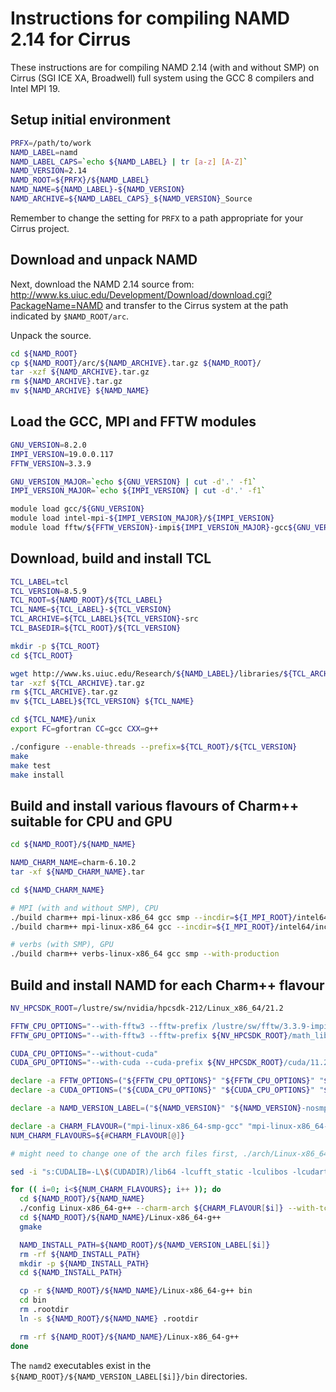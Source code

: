 Instructions for compiling NAMD 2.14 for Cirrus
===============================================

These instructions are for compiling NAMD 2.14 (with and without SMP) on Cirrus (SGI ICE XA, Broadwell) full system
using the GCC 8 compilers and Intel MPI 19.


Setup initial environment
-------------------------

```bash
PRFX=/path/to/work
NAMD_LABEL=namd
NAMD_LABEL_CAPS=`echo ${NAMD_LABEL} | tr [a-z] [A-Z]`
NAMD_VERSION=2.14
NAMD_ROOT=${PRFX}/${NAMD_LABEL}
NAMD_NAME=${NAMD_LABEL}-${NAMD_VERSION}
NAMD_ARCHIVE=${NAMD_LABEL_CAPS}_${NAMD_VERSION}_Source
```

Remember to change the setting for `PRFX` to a path appropriate for your Cirrus project.


Download and unpack NAMD
------------------------

Next, download the NAMD 2.14 source from: http://www.ks.uiuc.edu/Development/Download/download.cgi?PackageName=NAMD
and transfer to the Cirrus system at the path indicated by `$NAMD_ROOT/arc`.

Unpack the source.

```bash
cd ${NAMD_ROOT} 
cp ${NAMD_ROOT}/arc/${NAMD_ARCHIVE}.tar.gz ${NAMD_ROOT}/
tar -xzf ${NAMD_ARCHIVE}.tar.gz
rm ${NAMD_ARCHIVE}.tar.gz
mv ${NAMD_ARCHIVE} ${NAMD_NAME}
```


Load the GCC, MPI and FFTW modules
----------------------------------

```bash
GNU_VERSION=8.2.0
IMPI_VERSION=19.0.0.117
FFTW_VERSION=3.3.9

GNU_VERSION_MAJOR=`echo ${GNU_VERSION} | cut -d'.' -f1`
IMPI_VERSION_MAJOR=`echo ${IMPI_VERSION} | cut -d'.' -f1`

module load gcc/${GNU_VERSION}
module load intel-mpi-${IMPI_VERSION_MAJOR}/${IMPI_VERSION}
module load fftw/${FFTW_VERSION}-impi${IMPI_VERSION_MAJOR}-gcc${GNU_VERSION_MAJOR}
```


Download, build and install TCL
-------------------------------

```bash
TCL_LABEL=tcl
TCL_VERSION=8.5.9
TCL_ROOT=${NAMD_ROOT}/${TCL_LABEL}
TCL_NAME=${TCL_LABEL}-${TCL_VERSION}
TCL_ARCHIVE=${TCL_LABEL}${TCL_VERSION}-src
TCL_BASEDIR=${TCL_ROOT}/${TCL_VERSION}

mkdir -p ${TCL_ROOT}
cd ${TCL_ROOT}

wget http://www.ks.uiuc.edu/Research/${NAMD_LABEL}/libraries/${TCL_ARCHIVE}.tar.gz
tar -xzf ${TCL_ARCHIVE}.tar.gz
rm ${TCL_ARCHIVE}.tar.gz
mv ${TCL_LABEL}${TCL_VERSION} ${TCL_NAME}

cd ${TCL_NAME}/unix
export FC=gfortran CC=gcc CXX=g++

./configure --enable-threads --prefix=${TCL_ROOT}/${TCL_VERSION}
make
make test
make install
```


Build and install various flavours of Charm++ suitable for CPU and GPU
----------------------------------------------------------------------

```bash
cd ${NAMD_ROOT}/${NAMD_NAME}

NAMD_CHARM_NAME=charm-6.10.2
tar -xf ${NAMD_CHARM_NAME}.tar

cd ${NAMD_CHARM_NAME}

# MPI (with and without SMP), CPU
./build charm++ mpi-linux-x86_64 gcc smp --incdir=${I_MPI_ROOT}/intel64/include --libdir=${I_MPI_ROOT}/intel64/lib --libdir=${I_MPI_ROOT}/intel64/lib/release --libdir=${I_MPI_ROOT}/intel64/libfabric/lib --with-production
./build charm++ mpi-linux-x86_64 gcc --incdir=${I_MPI_ROOT}/intel64/include --libdir=${I_MPI_ROOT}/intel64/lib --libdir=${I_MPI_ROOT}/intel64/lib/release --libdir=${I_MPI_ROOT}/intel64/libfabric/lib --with-production

# verbs (with SMP), GPU
./build charm++ verbs-linux-x86_64 gcc smp --with-production
```


Build and install NAMD for each Charm++ flavour
-----------------------------------------------

```bash
NV_HPCSDK_ROOT=/lustre/sw/nvidia/hpcsdk-212/Linux_x86_64/21.2

FFTW_CPU_OPTIONS="--with-fftw3 --fftw-prefix /lustre/sw/fftw/3.3.9-impi19-gcc8"
FFTW_GPU_OPTIONS="--with-fftw3 --fftw-prefix ${NV_HPCSDK_ROOT}/math_libs/11.2/targets/x86_64-linux"

CUDA_CPU_OPTIONS="--without-cuda"
CUDA_GPU_OPTIONS="--with-cuda --cuda-prefix ${NV_HPCSDK_ROOT}/cuda/11.2"

declare -a FFTW_OPTIONS=("${FFTW_CPU_OPTIONS}" "${FFTW_CPU_OPTIONS}" "${FFTW_GPU_OPTIONS}")
declare -a CUDA_OPTIONS=("${CUDA_CPU_OPTIONS}" "${CUDA_CPU_OPTIONS}" "${CUDA_GPU_OPTIONS}")

declare -a NAMD_VERSION_LABEL=("${NAMD_VERSION}" "${NAMD_VERSION}-nosmp" "${NAMD_VERSION}-gpu")

declare -a CHARM_FLAVOUR=("mpi-linux-x86_64-smp-gcc" "mpi-linux-x86_64-gcc" "verbs-linux-x86_64-smp-gcc")
NUM_CHARM_FLAVOURS=${#CHARM_FLAVOUR[@]}

# might need to change one of the arch files first, ./arch/Linux-x86_64.cuda

sed -i "s:CUDALIB=-L\$(CUDADIR)/lib64 -lcufft_static -lculibos -lcudart_static -lrt:CUDALIB=-L\$(CUDADIR)/lib64 -lcufft -lculibos -lcudart -lrt:g" ${NAMD_ROOT}/${NAMD_NAME}/arch/Linux-x86_64.cuda

for (( i=0; i<${NUM_CHARM_FLAVOURS}; i++ )); do
  cd ${NAMD_ROOT}/${NAMD_NAME}
  ./config Linux-x86_64-g++ --charm-arch ${CHARM_FLAVOUR[$i]} --with-tcl --tcl-prefix ${TCL_BASEDIR} ${FFTW_OPTIONS[$i]} ${CUDA_OPTIONS[$i]}  
  cd ${NAMD_ROOT}/${NAMD_NAME}/Linux-x86_64-g++
  gmake

  NAMD_INSTALL_PATH=${NAMD_ROOT}/${NAMD_VERSION_LABEL[$i]}
  rm -rf ${NAMD_INSTALL_PATH}
  mkdir -p ${NAMD_INSTALL_PATH}
  cd ${NAMD_INSTALL_PATH}

  cp -r ${NAMD_ROOT}/${NAMD_NAME}/Linux-x86_64-g++ bin
  cd bin
  rm .rootdir
  ln -s ${NAMD_ROOT}/${NAMD_NAME} .rootdir

  rm -rf ${NAMD_ROOT}/${NAMD_NAME}/Linux-x86_64-g++
done
```

The `namd2` executables exist in the `${NAMD_ROOT}/${NAMD_VERSION_LABEL[$i]}/bin` directories.